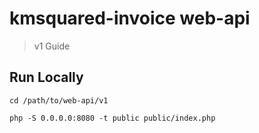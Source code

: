 # kmsquared-invoice web-api

> v1 Guide


## Run Locally
    
    cd /path/to/web-api/v1
    
    php -S 0.0.0.0:8080 -t public public/index.php